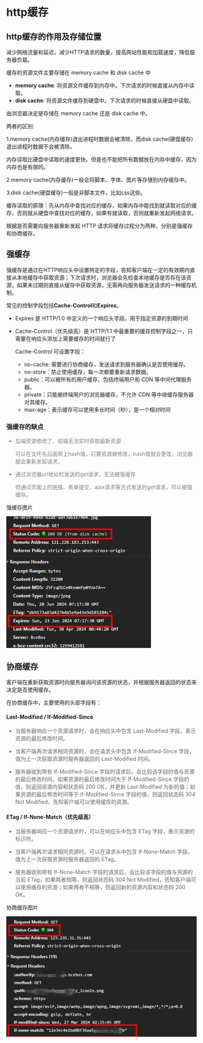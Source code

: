 # http缓存

## http缓存的作用及存储位置

减少网络流量和延迟，减少HTTP请求的数量，提高网站性能和加载速度，降低服务器负载。

缓存的资源文件主要存储在 memory cache 和 disk cache 中

- **memory cache**: 将资源文件缓存到内存中。下次请求的时候直接从内存中读取。
- **disk cache**: 将资源文件缓存到硬盘中。下次请求的时候直接从硬盘中读取。

由浏览器决定是存储在 memory cache 还是 disk cache 中。

两者的区别:

1.memory cache(内存缓存)退出进程时数据会被清除，而disk cache(硬盘缓存)退出进程时数据不会被清除。

内存读取比硬盘中读取的速度更快。但是也不能把所有数据放在内存中缓存，因为内存也是有限的。

2.memory cache(内存缓存)一般会将脚本、字体、图片等存储到内存缓存中。

3.disk cache(硬盘缓存)一般是非脚本文件，比如css这些。

缓存读取的原理：先从内存中查找对应的缓存，如果内存中能找到就读取对应的缓存，否则就从硬盘中查找对应的缓存，如果有就读取，否则就重新发起网络请求。

根据是否需要向服务器重新发起 HTTP 请求将缓存过程分为两种，分别是强缓存和协商缓存。


## 强缓存

强缓存是通过在HTTP响应头中设置特定的字段，告知客户端在一定的有效期内直接从本地缓存中获取资源；下次请求时，浏览器会先检查本地缓存是否存在该资源，如果未过期则直接从缓存中获取资源，无需再向服务器发送请求的一种缓存机制。

常见的控制字段包括**Cache-Control**和**Expires**。

- Expires 是 HTTP/1.0 中定义的一个响应头字段，用于指定资源的到期时间

- Cache-Control（优先级高）是 HTTP/1.1 中最重要的缓存控制字段之一，只需要在响应头添加上需要缓存的时间就行了

    Cache-Control 可设置字段：
    - no-cache: 需要进行协商缓存，发送请求到服务器确认是否使用缓存。
    - no-store：禁止使用缓存，每一次都要重新请求数据。
    - public：可以被所有的用户缓存，包括终端用户和 CDN 等中间代理服务器。
    - private：只能被终端用户的浏览器缓存，不允许 CDN 等中继缓存服务器对其缓存。
    - max-age：表示缓存可以使用多长时间（秒），是一个相对时间

### 强缓存的缺点

<font color=gray>

- 后端资源修改了，前端无法实时获取最新资源

    可以在文件名后面带上hash值，只要资源被修改，hash值就会更改，浏览器就会重新发起请求。

- 通过浏览器url地址栏发送的get请求，无法被强缓存

    但通过页面上的链接、表单提交、ajax请求等方式发送的get请求，可以被强缓存。
</font>

强缓存图片

![alt text](image.png)

## 协商缓存

客户端在重新获取资源时向服务器询问该资源的状态，并根据服务器返回的状态来决定是否使用缓存。

在协商缓存中，主要使用的头部字段有：

#### Last-Modified / If-Modified-Since

<font color=#666>

- 当服务器响应一个资源请求时，会在响应头中包含 Last-Modified 字段，表示资源的最后修改时间。

- 当客户端再次请求相同资源时，会在请求头中包含 If-Modified-Since 字段，值为上一次获取资源时服务器返回的 Last-Modified 时间。

- 服务器收到带有 If-Modified-Since 字段的请求后，会比较该字段的值与资源的最后修改时间，如果资源的最后修改时间大于 If-Modified-Since 字段的值，则返回资源内容和状态码 200 OK，并更新 Last-Modified 为新的值；如果资源的最后修改时间等于 If-Modified-Since 字段的值，则返回状态码 304 Not Modified，告知客户端可以使用缓存的资源。
</font>


#### ETag / If-None-Match（优先级高）

<font color=#666>

- 当服务器响应一个资源请求时，可以在响应头中包含 ETag 字段，表示资源的标识符。

- 当客户端再次请求相同资源时，可以在请求头中包含 If-None-Match 字段，值为上一次获取资源时服务器返回的 ETag。

- 服务器收到带有 If-None-Match 字段的请求后，会比较该字段的值与资源的当前 ETag，如果两者相等，则返回状态码 304 Not Modified，告知客户端可以使用缓存的资源；如果两者不相等，则返回新的资源内容和状态码 200 OK。
</font>

协商缓存图片

![alt text](image-1.png)


